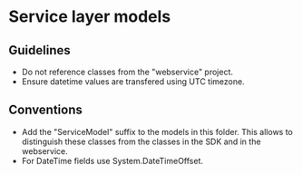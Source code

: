 Service layer models
====================

## Guidelines

* Do not reference classes from the "webservice" project.
* Ensure datetime values are transfered using UTC timezone.

## Conventions

* Add the "ServiceModel" suffix to the models in this folder. This allows to
  distinguish these classes from the classes in the SDK and in the
  webservice.
* For DateTime fields use System.DateTimeOffset.
